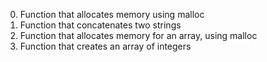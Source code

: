 0.  Function that allocates memory using malloc
1.  Function that concatenates two strings
2.  Function that allocates memory for an array, using malloc
3.  Function that creates an array of integers